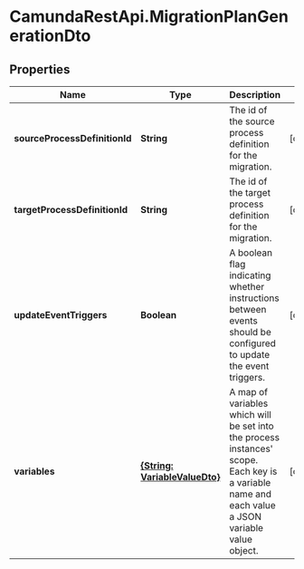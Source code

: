 # CamundaRestApi.MigrationPlanGenerationDto

## Properties
Name | Type | Description | Notes
------------ | ------------- | ------------- | -------------
**sourceProcessDefinitionId** | **String** | The id of the source process definition for the migration. | [optional] 
**targetProcessDefinitionId** | **String** | The id of the target process definition for the migration. | [optional] 
**updateEventTriggers** | **Boolean** | A boolean flag indicating whether instructions between events should be configured to update the event triggers. | [optional] 
**variables** | [**{String: VariableValueDto}**](VariableValueDto.md) | A map of variables which will be set into the process instances&#x27; scope. Each key is a variable name and each value a JSON variable value object. | [optional] 
